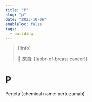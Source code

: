 ```yaml
---
title: "P"
slug: "p"
date: "2023-10-06"
enableToc: false
tags:
  - building
---
```


> [!info]
>
> 🌱 來自: [[abbr-of-breast cancer]]

# P

Perjeta (chemical name: pertuzumab)

